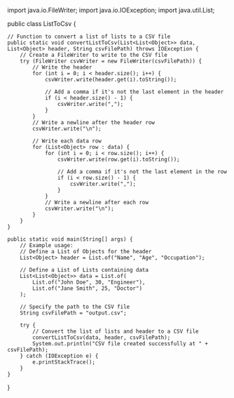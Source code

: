 import java.io.FileWriter;
import java.io.IOException;
import java.util.List;

public class ListToCsv {

    // Function to convert a list of lists to a CSV file
    public static void convertListToCsv(List<List<Object>> data, List<Object> header, String csvFilePath) throws IOException {
        // Create a FileWriter to write to the CSV file
        try (FileWriter csvWriter = new FileWriter(csvFilePath)) {
            // Write the header
            for (int i = 0; i < header.size(); i++) {
                csvWriter.write(header.get(i).toString());
                
                // Add a comma if it's not the last element in the header
                if (i < header.size() - 1) {
                    csvWriter.write(",");
                }
            }
            // Write a newline after the header row
            csvWriter.write("\n");
            
            // Write each data row
            for (List<Object> row : data) {
                for (int i = 0; i < row.size(); i++) {
                    csvWriter.write(row.get(i).toString());
                    
                    // Add a comma if it's not the last element in the row
                    if (i < row.size() - 1) {
                        csvWriter.write(",");
                    }
                }
                // Write a newline after each row
                csvWriter.write("\n");
            }
        }
    }

    public static void main(String[] args) {
        // Example usage:
        // Define a List of Objects for the header
        List<Object> header = List.of("Name", "Age", "Occupation");

        // Define a List of Lists containing data
        List<List<Object>> data = List.of(
            List.of("John Doe", 30, "Engineer"),
            List.of("Jane Smith", 25, "Doctor")
        );

        // Specify the path to the CSV file
        String csvFilePath = "output.csv";

        try {
            // Convert the list of lists and header to a CSV file
            convertListToCsv(data, header, csvFilePath);
            System.out.println("CSV file created successfully at " + csvFilePath);
        } catch (IOException e) {
            e.printStackTrace();
        }
    }
}
